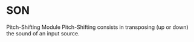 # SON
Pitch-Shifting Module Pitch-Shifting consists in transposing (up or down) the sound of an input source.
